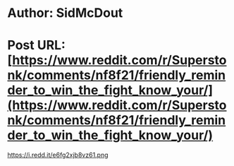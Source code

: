 # Author: SidMcDout
# Post URL: [https://www.reddit.com/r/Superstonk/comments/nf8f21/friendly_reminder_to_win_the_fight_know_your/](https://www.reddit.com/r/Superstonk/comments/nf8f21/friendly_reminder_to_win_the_fight_know_your/)


https://i.redd.it/e6fg2xjb8vz61.png